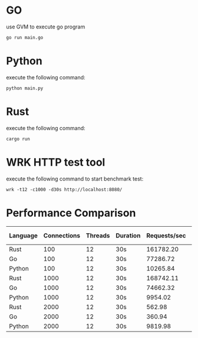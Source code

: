 # GO

use GVM to execute go program

```shell
go run main.go
```

# Python

execute the following command:

```shell
python main.py
```

# Rust

execute the following command:

```shell
cargo run
```


# WRK HTTP test tool

execute the following command to start benchmark test:

```shell
wrk -t12 -c1000 -d30s http://localhost:8080/
```


# Performance Comparison


| Language | Connections | Threads | Duration | Requests/sec | Transfer/sec | Latency (Avg) | Latency (Stdev) | Latency (Max) |
|----------|-------------|---------|----------|--------------|--------------|---------------|-----------------|---------------|
| Rust     | 100         | 12      | 30s      | 161782.20    | 13.73MB      | 584.44us      | 68.55us         | 4.98ms        |
| Go       | 100         | 12      | 30s      | 77286.72     | 9.58MB       | 1.24ms        | 364.70us        | 14.66ms       |
| Python   | 100         | 12      | 30s      | 10265.84     | 1.49MB       | 9.34ms        | 0.96ms          | 23.92ms       |
| Rust     | 1000        | 12      | 30s      | 168742.11    | 14.32MB      | 5.16ms        | 2.10ms          | 35.09ms       |
| Go       | 1000        | 12      | 30s      | 74662.32     | 9.26MB       | 13.27ms       | 0.89ms          | 31.73ms       |
| Python   | 1000        | 12      | 30s      | 9954.02      | 1.44MB       | 99.46ms       | 7.55ms          | 164.71ms      |
| Rust     | 2000        | 12      | 30s      | 562.98       | 48.93KB      | 49.20ms       | 24.25ms         | 593.13ms      |
| Go       | 2000        | 12      | 30s      | 360.94       | 45.82KB      | 53.82ms       | 22.72ms         | 564.59ms      |
| Python   | 2000        | 12      | 30s      | 9819.98      | 1.42MB       | 199.98ms      | 44.35ms         | 636.37ms      |